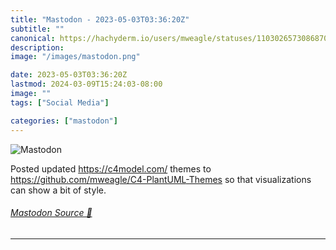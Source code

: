 ```yaml
---
title: "Mastodon - 2023-05-03T03:36:20Z"
subtitle: ""
canonical: https://hachyderm.io/users/mweagle/statuses/110302657308687070
description:
image: "/images/mastodon.png"

date: 2023-05-03T03:36:20Z
lastmod: 2024-03-09T15:24:03-08:00
image: ""
tags: ["Social Media"]

categories: ["mastodon"]
---
```

![Mastodon](/images/mastodon.png)

<p>Posted updated <a href="https://c4model.com/" target="_blank" rel="nofollow noopener noreferrer" translate="no"><span class="invisible">https://</span><span class="">c4model.com/</span><span class="invisible"></span></a> themes to <a href="https://github.com/mweagle/C4-PlantUML-Themes" target="_blank" rel="nofollow noopener noreferrer" translate="no"><span class="invisible">https://</span><span class="ellipsis">github.com/mweagle/C4-PlantUML</span><span class="invisible">-Themes</span></a> so that visualizations can show a bit of style.</p>


###### [Mastodon Source 🐘](https://hachyderm.io/@mweagle/110302657308687070)

___
